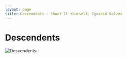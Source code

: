```yaml
---
layout: page
title: Descendents - Shoot It Yourself, Ignacio Galvez
---
```


# Descendents

![Descendents](http://assets.farmhouse.co/publishing/1-shoot-it-yourself/images/descendents-1.jpg)
